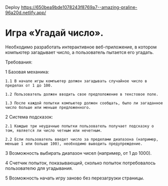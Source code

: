 Deploy https://650bea9bde1078243f8769a7--amazing-praline-96a20d.netlify.app/    

# Игра «Угадай число». 
Необходимо разработать интерактивное веб-приложение, в котором компьютер загадывает число, а пользователь пытается его угадать.

Требования:  

  1 Базовая механика:  
  
    1.1 В начале игры компьютер должен загадывать случайное число в пределах от 1 до 100.  
    
    1.2 Пользователь должен вводить свое предположение в текстовое поле.  
    
    1.3 После каждой попытки компьютер должен сообщать, было ли загаданное число больше или меньше предложенного.
    
  2 Система подсказок:  
  
    2.1 Каждые три неудачные попытки пользователь получает подсказку о том, является ли число четным или нечетным.  
    
    2.2 Если пользователь введет число за пределами диапазона (например, меньше 1 или больше 100), необходимо выводить предупреждение.  
    
  3 Возможность выбирать диапазон чисел (например, от 1 до 1000).  
  
  4 Счетчик попыток, показывающий, сколько попыток потребовалось пользователю для угадывания.  
  
  5 Возможность начать игру заново без перезагрузки страницы.  
